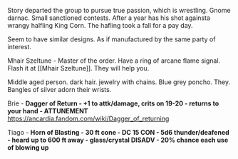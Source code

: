Story departed the group to pursue true passion, which is wrestling. Gnome darnac.  Small sanctioned contests. After a year has his shot againsta  wrangy halfling King Corn.  The hafling took a fall for a pay day.

Seem to have similar designs. As if manufactured by the same party of interest.

Mhair Szeltune - Master of the order.  Have a ring of arcane flame signal.  Flash it at [[Mhair Szeltune]].  They will help you.

Middle aged person.  dark hair.  jewelry with chains.  Blue grey poncho. They.  Bangles of silver adorn their wrists. 

Brie - **Dagger of Return - +1 to attk/damage, crits on 19-20 - returns to your hand - ATTUNEMENT**  https://ancardia.fandom.com/wiki/Dagger_of_returning

Tiago - **Horn of Blasting - 30 ft cone - DC 15 CON - 5d6 thunder/deafened - heard up to 600 ft away - glass/crystal DISADV - 20% chance each use of blowing up**